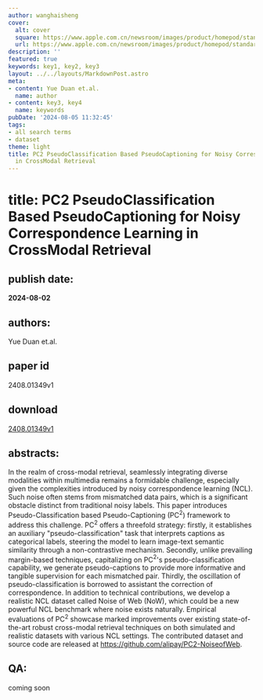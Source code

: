 ```yaml
---
author: wanghaisheng
cover:
  alt: cover
  square: https://www.apple.com.cn/newsroom/images/product/homepod/standard/Apple-HomePod-hero-230118_big.jpg.large_2x.jpg
  url: https://www.apple.com.cn/newsroom/images/product/homepod/standard/Apple-HomePod-hero-230118_big.jpg.large_2x.jpg
description: ''
featured: true
keywords: key1, key2, key3
layout: ../../layouts/MarkdownPost.astro
meta:
- content: Yue Duan et.al.
  name: author
- content: key3, key4
  name: keywords
pubDate: '2024-08-05 11:32:45'
tags:
- all search terms
- dataset
theme: light
title: PC2 PseudoClassification Based PseudoCaptioning for Noisy Correspondence Learning
  in CrossModal Retrieval
---
```


# title: PC2 PseudoClassification Based PseudoCaptioning for Noisy Correspondence Learning in CrossModal Retrieval 
## publish date: 
**2024-08-02** 
## authors: 
  Yue Duan et.al. 
## paper id
2408.01349v1
## download
[2408.01349v1](http://arxiv.org/abs/2408.01349v1)
## abstracts:
In the realm of cross-modal retrieval, seamlessly integrating diverse modalities within multimedia remains a formidable challenge, especially given the complexities introduced by noisy correspondence learning (NCL). Such noise often stems from mismatched data pairs, which is a significant obstacle distinct from traditional noisy labels. This paper introduces Pseudo-Classification based Pseudo-Captioning (PC$^2$) framework to address this challenge. PC$^2$ offers a threefold strategy: firstly, it establishes an auxiliary "pseudo-classification" task that interprets captions as categorical labels, steering the model to learn image-text semantic similarity through a non-contrastive mechanism. Secondly, unlike prevailing margin-based techniques, capitalizing on PC$^2$'s pseudo-classification capability, we generate pseudo-captions to provide more informative and tangible supervision for each mismatched pair. Thirdly, the oscillation of pseudo-classification is borrowed to assistant the correction of correspondence. In addition to technical contributions, we develop a realistic NCL dataset called Noise of Web (NoW), which could be a new powerful NCL benchmark where noise exists naturally. Empirical evaluations of PC$^2$ showcase marked improvements over existing state-of-the-art robust cross-modal retrieval techniques on both simulated and realistic datasets with various NCL settings. The contributed dataset and source code are released at https://github.com/alipay/PC2-NoiseofWeb.
## QA:
coming soon

